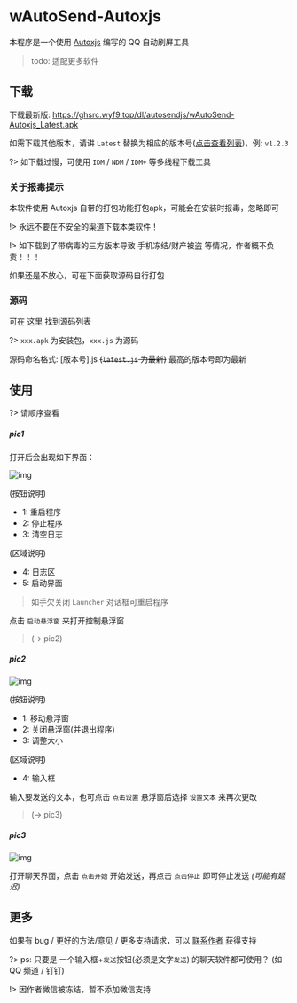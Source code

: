 # wAutoSend-Autoxjs

本程序是一个使用 [Autoxjs](doc.autoxjs.com) 编写的 QQ 自动刷屏工具

> todo: 适配更多软件

## 下载

下载最新版: https://ghsrc.wyf9.top/dl/autosendjs/wAutoSend-Autoxjs_Latest.apk

如需下载其他版本，请讲 `Latest` 替换为相应的版本号([点击查看列表](https://github.com/wyf01239/ghsrc/tree/main/dl/autosendjs/))，例: `v1.2.3`

?> 如下载过慢，可使用 `IDM` / `NDM` / `IDM+` 等多线程下载工具

### 关于报毒提示

本软件使用 Autoxjs 自带的打包功能打包apk，可能会在安装时报毒，忽略即可

!> 永远不要在不安全的渠道下载本类软件！

!> 如下载到了带病毒的三方版本导致 手机冻结/财产被盗 等情况，作者概不负责！！！

如果还是不放心，可在下面获取源码自行打包

### 源码

可在 [这里](https://github.com/wyf01239/ghsrc/tree/main/dl/autosendjs/) 找到源码列表

?> `xxx.apk` 为安装包，`xxx.js` 为源码

源码命名格式: [版本号].js ~~(`latest.js` 为最新)~~ 最高的版本号即为最新

## 使用

?> 请顺序查看

<!-- tabs:start -->

##### **pic1**

打开后会出现如下界面：

![img](https://ghimg.wyf9.top/doc/autosendjs/1.jpg)

(按钮说明)

- 1: 重启程序
- 2: 停止程序
- 3: 清空日志

(区域说明)

- 4: 日志区
- 5: 启动界面

> 如手欠关闭 `Launcher` 对话框可重启程序

点击 `启动悬浮窗` 来打开控制悬浮窗

> (-> pic2)

##### **pic2**

![img](https://ghimg.wyf9.top/doc/autosendjs/2.jpg)

(按钮说明)

- 1: 移动悬浮窗
- 2: 关闭悬浮窗(并退出程序)
- 3: 调整大小

(区域说明)

- 4: 输入框

输入要发送的文本，也可点击 `点击设置` 悬浮窗后选择 `设置文本` 来再次更改

> (-> pic3)

##### **pic3**

![img](https://ghimg.wyf9.top/doc/autosendjs/3.jpg)

打开聊天界面，点击 `点击开始` 开始发送，再点击 `点击停止` 即可停止发送 *(可能有延迟)*

<!-- tabs:end -->

## 更多

如果有 bug / 更好的方法/意见 / 更多支持请求，可以 [联系作者](http://还没做好.wyf9.top) 获得支持

?> ps: 只要是 一个输入框+`发送`按钮(必须是文字`发送`) 的聊天软件都可使用？ (如 QQ 频道 / 钉钉)

!> 因作者微信被冻结，暂不添加微信支持